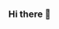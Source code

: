 ### Hi there 👻

<!--
**vivekkumarbilla/vivekkumarbilla** is a ✨ _special_ ✨ repository because its `README.md` (this file) appears on your GitHub profile.

Here are some ideas to get you started:

- 🔭 I’m currently working at Wells Fargo
- 📫 How to reach me: Email me at vivekbilla345@gmail.com
- 😄 Pronouns: He/Him
- ⚡ Fun fact: I put 0 efforts for this Readme.md
-->
